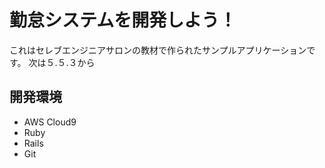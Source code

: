 # 勤怠システムを開発しよう！

これはセレブエンジニアサロンの教材で作られたサンプルアプリケーションです。
次は５.５.３から
## 開発環境

* AWS Cloud9
* Ruby
* Rails
* Git